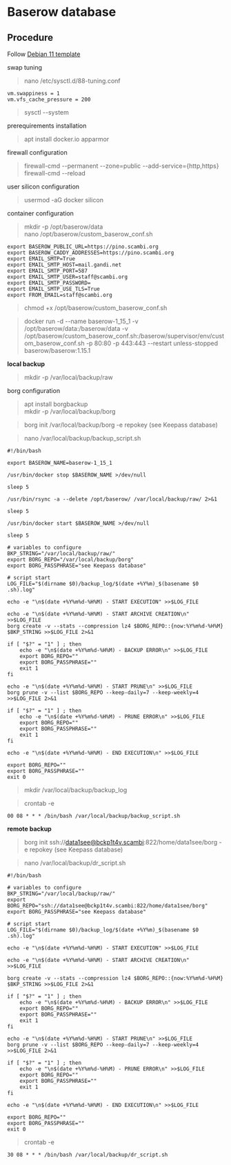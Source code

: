 # Baserow database  

## Procedure

Follow [Debian 11 template](001-Debian_11-template.md)

swap tuning  
>nano /etc/sysctl.d/88-tuning.conf

    vm.swappiness = 1
    vm.vfs_cache_pressure = 200

>sysctl --system

prerequirements installation  
>apt install docker.io apparmor

firewall configuration  
>firewall-cmd --permanent --zone=public --add-service={http,https}  
>firewall-cmd --reload

user silicon configuration  
>usermod -aG docker silicon

container configuration  
>mkdir -p /opt/baserow/data  
>nano /opt/baserow/custom_baserow_conf.sh

    export BASEROW_PUBLIC_URL=https://pino.scambi.org
    export BASEROW_CADDY_ADDRESSES=https://pino.scambi.org
    export EMAIL_SMTP=True
    export EMAIL_SMTP_HOST=mail.gandi.net
    export EMAIL_SMTP_PORT=587
    export EMAIL_SMTP_USER=staff@scambi.org
    export EMAIL_SMTP_PASSWORD=
    export EMAIL_SMTP_USE_TLS=True
    export FROM_EMAIL=staff@scambi.org

>chmod +x /opt/baserow/custom_baserow_conf.sh  

>docker run -d --name baserow-1_15_1 -v /opt/baserow/data:/baserow/data -v /opt/baserow/custom_baserow_conf.sh:/baserow/supervisor/env/custom_baserow_conf.sh -p 80:80 -p 443:443 --restart unless-stopped baserow/baserow:1.15.1

**local backup**

>mkdir -p /var/local/backup/raw  

borg configuration  
>apt install borgbackup  
>mkdir -p /var/local/backup/borg  

>borg init /var/local/backup/borg -e repokey (see Keepass database)  

>nano /var/local/backup/backup_script.sh

    #!/bin/bash

    export BASEROW_NAME=baserow-1_15_1

    /usr/bin/docker stop $BASEROW_NAME >/dev/null

    sleep 5

    /usr/bin/rsync -a --delete /opt/baserow/ /var/local/backup/raw/ 2>&1

    sleep 5

    /usr/bin/docker start $BASEROW_NAME >/dev/null

    sleep 5

    # variables to configure
    BKP_STRING="/var/local/backup/raw/"
    export BORG_REPO="/var/local/backup/borg"
    export BORG_PASSPHRASE="see Keepass database"

    # script start
    LOG_FILE="$(dirname $0)/backup_log/$(date +%Y%m)_$(basename $0 .sh).log"

    echo -e "\n$(date +%Y%m%d-%H%M) - START EXECUTION" >>$LOG_FILE

    echo -e "\n$(date +%Y%m%d-%H%M) - START ARCHIVE CREATION\n" >>$LOG_FILE
    borg create -v --stats --compression lz4 $BORG_REPO::{now:%Y%m%d-%H%M} $BKP_STRING >>$LOG_FILE 2>&1

    if [ "$?" = "1" ] ; then
        echo -e "\n$(date +%Y%m%d-%H%M) - BACKUP ERROR\n" >>$LOG_FILE
        export BORG_REPO=""
        export BORG_PASSPHRASE=""
        exit 1
    fi

    echo -e "\n$(date +%Y%m%d-%H%M) - START PRUNE\n" >>$LOG_FILE
    borg prune -v --list $BORG_REPO --keep-daily=7 --keep-weekly=4 >>$LOG_FILE 2>&1

    if [ "$?" = "1" ] ; then
        echo -e "\n$(date +%Y%m%d-%H%M) - PRUNE ERROR\n" >>$LOG_FILE
        export BORG_REPO=""
        export BORG_PASSPHRASE=""
        exit 1
    fi

    echo -e "\n$(date +%Y%m%d-%H%M) - END EXECUTION\n" >>$LOG_FILE

    export BORG_REPO=""
    export BORG_PASSPHRASE=""
    exit 0

>mkdir /var/local/backup/backup_log  

>crontab -e

    00 08 * * * /bin/bash /var/local/backup/backup_script.sh

**remote backup**

>borg init ssh://data1see@bckp1t4v.scambi:822/home/data1see/borg -e repokey (see Keepass database)  

>nano /var/local/backup/dr_script.sh

    #!/bin/bash

    # variables to configure
    BKP_STRING="/var/local/backup/raw/"
    export BORG_REPO="ssh://data1see@bckp1t4v.scambi:822/home/data1see/borg"
    export BORG_PASSPHRASE="see Keepass database"

    # script start
    LOG_FILE="$(dirname $0)/backup_log/$(date +%Y%m)_$(basename $0 .sh).log"

    echo -e "\n$(date +%Y%m%d-%H%M) - START EXECUTION" >>$LOG_FILE

    echo -e "\n$(date +%Y%m%d-%H%M) - START ARCHIVE CREATION\n" >>$LOG_FILE

    borg create -v --stats --compression lz4 $BORG_REPO::{now:%Y%m%d-%H%M} $BKP_STRING >>$LOG_FILE 2>&1

    if [ "$?" = "1" ] ; then
        echo -e "\n$(date +%Y%m%d-%H%M) - BACKUP ERROR\n" >>$LOG_FILE
        export BORG_REPO=""
        export BORG_PASSPHRASE=""
        exit 1
    fi

    echo -e "\n$(date +%Y%m%d-%H%M) - START PRUNE\n" >>$LOG_FILE
    borg prune -v --list $BORG_REPO --keep-daily=7 --keep-weekly=4 >>$LOG_FILE 2>&1

    if [ "$?" = "1" ] ; then
        echo -e "\n$(date +%Y%m%d-%H%M) - PRUNE ERROR\n" >>$LOG_FILE
        export BORG_REPO=""
        export BORG_PASSPHRASE=""
        exit 1
    fi

    echo -e "\n$(date +%Y%m%d-%H%M) - END EXECUTION\n" >>$LOG_FILE

    export BORG_REPO=""
    export BORG_PASSPHRASE=""
    exit 0

>crontab -e

    30 08 * * * /bin/bash /var/local/backup/dr_script.sh
